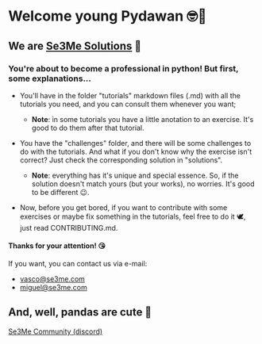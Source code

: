 # Welcome young Pydawan 🤓🤘

## We are [Se3Me Solutions](https://www.se3me.com) 🌈

### You're about to become a professional in python! But first, some explanations...

* You'll have in the folder "tutorials" markdown files (.md) with all the tutorials you need, and you can consult them whenever you want;
    - **Note**: in some tutorials you have a little anotation to an exercise. It's good to do them after that tutorial.

* You have the "challenges" folder, and there will be some challenges to do with the tutorials. And what if you don't know why the exercise isn't correct? Just check the corresponding solution in "solutions".
    - **Note**: everything has it's unique and special essence. So, if the solution doesn't match yours (but your works), no worries. It's good to be different 😉.

* Now, before you get bored, if you want to contribute with some exercises or maybe fix something in the tutorials, feel free to do it 🕊, just read CONTRIBUTING.md.

#### Thanks for your attention! 😘

If you want, you can contact us via e-mail:

* vasco@se3me.com
* miguel@se3me.com

## And, well, pandas are cute 🐼

[Se3Me Community (discord)](https://discordapp.com/invite/JZzBFz2)

